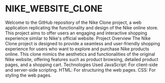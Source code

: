 # NIKE_WEBSITE_CLONE
Welcome to the GitHub repository of the Nike Clone project, a web application replicating the functionality and design of the Nike online store. This project aims to offer users an engaging and interactive shopping experience similar to Nike's official website.
Project Overview
The Nike Clone project is designed to provide a seamless and user-friendly shopping experience for users who want to explore and purchase Nike products online. This clone mimics the aesthetics and functionalities of the original Nike website, offering features such as product browsing, detailed product pages, and a shopping cart.
Technologies Used
JavaScript: For client-side and server-side scripting.
HTML: For structuring the web pages.
CSS: For styling the web pages.
